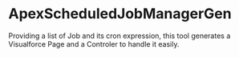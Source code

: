 # ApexScheduledJobManagerGen
Providing a list of Job and its cron expression, this tool generates a Visualforce Page and a Controler to handle it easily.
